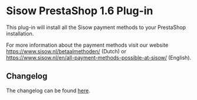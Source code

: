 # Sisow PrestaShop 1.6 Plug-in

This plug-in will install all the Sisow payment methods to your PrestaShop installation. 

For more information about the payment methods visit our website https://www.sisow.nl/betaalmethoden/ (Dutch) or https://www.sisow.nl/en/all-payment-methods-possible-at-sisow/ (English).

## Changelog

The changelog can be found [here](/CHANGELOG.md).
